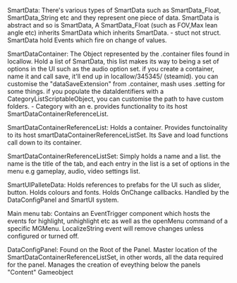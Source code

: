 SmartData:
There's various types of SmartData such as SmartData_Float, SmartData_String etc and they represent one piece of data.
SmartData is abstract and so is SmartData<Datatype>, A SmartData_Float (such as FOV,Max lean angle etc) inherits SmartData<smartDataFloatStuct> which inherits SmartData. - stuct not struct.
SmartData hold Events which fire on change of values.

SmartDataContainer:
The Object represented by the .container files found in locallow.
Hold a list of SmartData, this list makes its way to being a set of options in the UI such as the audio option set.
if you create a container, name it and call save, it'll end up in locallow/345345/ (steamid).
you can customise the "dataSaveExtension" from .container, mash uses .setting for some things.
if you populate the dataIdentifiers with a CategoryListScriptableObject, you can customise the path to have custom folders. - Category with an e.
provides functionality to its host SmartDataContainerReferenceList.

SmartDataContainerReferenceList:
Holds a container.
Provides functoinality to its host smartDataContainerReferenceListSet.
Its Save and load functions call down to its container.

SmartDataContainerReferenceListSet:
Simply holds a name and a list<SmartDataCntainerReferenceList>.
the name is the title of the tab, and each entry in the list is a set of options in the menu e.g gameplay, audio, video settings list.

SmartUIPalleteData:
Holds references to prefabs for the UI such as slider, button.
Holds colours and fonts.
Holds OnChange callbacks.
Handled by the DataConfigPanel and SmartUI system.

Main menu tab:
Contains an EventTrigger component which hosts the events for highlight, unhighlight etc as well as the openMenu command of a specific MGMenu.
LocalizeString event will remove changes unless configured or turned off.

DataConfigPanel:
Found on the Root of the Panel.
Master location of the SmartDataContainerReferenceListSet, in other words, all the data required for the panel.
Manages the creation of eveything below the panels "Content" Gameobject

